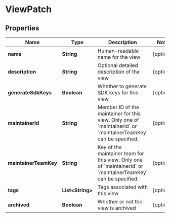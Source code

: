 

# ViewPatch


## Properties

| Name | Type | Description | Notes |
|------------ | ------------- | ------------- | -------------|
|**name** | **String** | Human-readable name for the view |  [optional] |
|**description** | **String** | Optional detailed description of the view |  [optional] |
|**generateSdkKeys** | **Boolean** | Whether to generate SDK keys for this view |  [optional] |
|**maintainerId** | **String** | Member ID of the maintainer for this view. Only one of &#x60;maintainerId&#x60; or &#x60;maintainerTeamKey&#x60; can be specified. |  [optional] |
|**maintainerTeamKey** | **String** | Key of the maintainer team for this view. Only one of &#x60;maintainerId&#x60; or &#x60;maintainerTeamKey&#x60; can be specified. |  [optional] |
|**tags** | **List&lt;String&gt;** | Tags associated with this view |  [optional] |
|**archived** | **Boolean** | Whether or not the view is archived |  [optional] |



